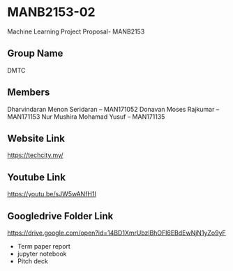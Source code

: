 # MANB2153-02
Machine Learning Project Proposal- MANB2153

## Group Name
DMTC

## Members
Dharvindaran Menon Seridaran – MAN171052
Donavan Moses Rajkumar – MAN171153
Nur Mushira Mohamad Yusuf – MAN171135

## Website Link
https://techcity.my/

## Youtube Link
https://youtu.be/sJW5wANfH1I

## Googledrive Folder Link
https://drive.google.com/open?id=14BD1XmrUbzlBhOFl6EBdEwNjN1yZo9yF
- Term paper report
- jupyter notebook
- Pitch deck
